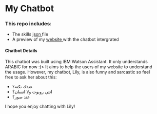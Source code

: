<h1> My Chatbot </h1>

<h3> This repo includes: </h3>
<ul>
  <li> The skills <a href="skill-محادثة.json"> json </a> file </li>
  <li> A preview of my <a href="https://hala-h.github.io./"> website </a> with the chatbot intergrated </li>
</ul>

<h4> Chatbot Details </h4>
<p> This chatbot was built using IBM Watson Assistant. It only understands ARABIC for now :)> It aims to help the users of my website to understand the usage. However, my chatbot, Lily, is also funny and sarcastic so feel free to ask her about this: </p> 
  <ul>
    <li> عندك نكتة؟ </li>
    <li> انتي روبوت ولا انسان؟</li>
    <li> عند صور؟ </li>
  </ul>
  
<p> I hope you enjoy chatting with Lily! </p>
